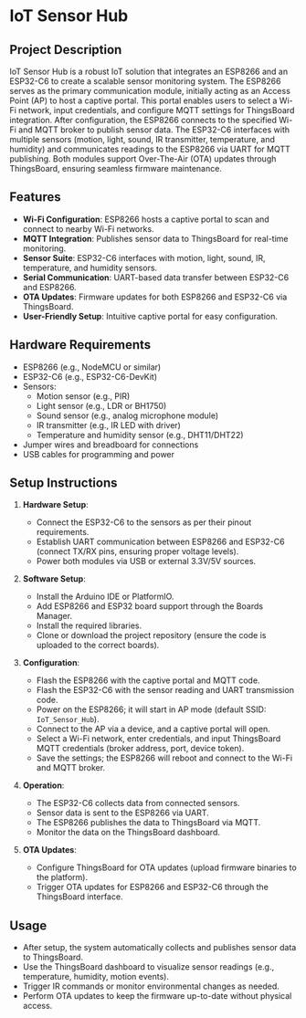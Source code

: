 # IoT Sensor Hub

## Project Description
IoT Sensor Hub is a robust IoT solution that integrates an ESP8266 and an ESP32-C6 to create a scalable sensor monitoring system. The ESP8266 serves as the primary communication module, initially acting as an Access Point (AP) to host a captive portal. This portal enables users to select a Wi-Fi network, input credentials, and configure MQTT settings for ThingsBoard integration. After configuration, the ESP8266 connects to the specified Wi-Fi and MQTT broker to publish sensor data. The ESP32-C6 interfaces with multiple sensors (motion, light, sound, IR transmitter, temperature, and humidity) and communicates readings to the ESP8266 via UART for MQTT publishing. Both modules support Over-The-Air (OTA) updates through ThingsBoard, ensuring seamless firmware maintenance.

## Features
- **Wi-Fi Configuration**: ESP8266 hosts a captive portal to scan and connect to nearby Wi-Fi networks.
- **MQTT Integration**: Publishes sensor data to ThingsBoard for real-time monitoring.
- **Sensor Suite**: ESP32-C6 interfaces with motion, light, sound, IR, temperature, and humidity sensors.
- **Serial Communication**: UART-based data transfer between ESP32-C6 and ESP8266.
- **OTA Updates**: Firmware updates for both ESP8266 and ESP32-C6 via ThingsBoard.
- **User-Friendly Setup**: Intuitive captive portal for easy configuration.

## Hardware Requirements
- ESP8266 (e.g., NodeMCU or similar)
- ESP32-C6 (e.g., ESP32-C6-DevKit)
- Sensors:
  - Motion sensor (e.g., PIR)
  - Light sensor (e.g., LDR or BH1750)
  - Sound sensor (e.g., analog microphone module)
  - IR transmitter (e.g., IR LED with driver)
  - Temperature and humidity sensor (e.g., DHT11/DHT22)
- Jumper wires and breadboard for connections
- USB cables for programming and power

## Setup Instructions
1. **Hardware Setup**:
   - Connect the ESP32-C6 to the sensors as per their pinout requirements.
   - Establish UART communication between ESP8266 and ESP32-C6 (connect TX/RX pins, ensuring proper voltage levels).
   - Power both modules via USB or external 3.3V/5V sources.

2. **Software Setup**:
   - Install the Arduino IDE or PlatformIO.
   - Add ESP8266 and ESP32 board support through the Boards Manager.
   - Install the required libraries.
   - Clone or download the project repository (ensure the code is uploaded to the correct boards).

3. **Configuration**:
   - Flash the ESP8266 with the captive portal and MQTT code.
   - Flash the ESP32-C6 with the sensor reading and UART transmission code.
   - Power on the ESP8266; it will start in AP mode (default SSID: `IoT_Sensor_Hub`).
   - Connect to the AP via a device, and a captive portal will open.
   - Select a Wi-Fi network, enter credentials, and input ThingsBoard MQTT credentials (broker address, port, device token).
   - Save the settings; the ESP8266 will reboot and connect to the Wi-Fi and MQTT broker.

4. **Operation**:
   - The ESP32-C6 collects data from connected sensors.
   - Sensor data is sent to the ESP8266 via UART.
   - The ESP8266 publishes the data to ThingsBoard via MQTT.
   - Monitor the data on the ThingsBoard dashboard.

5. **OTA Updates**:
   - Configure ThingsBoard for OTA updates (upload firmware binaries to the platform).
   - Trigger OTA updates for ESP8266 and ESP32-C6 through the ThingsBoard interface.

## Usage
- After setup, the system automatically collects and publishes sensor data to ThingsBoard.
- Use the ThingsBoard dashboard to visualize sensor readings (e.g., temperature, humidity, motion events).
- Trigger IR commands or monitor environmental changes as needed.
- Perform OTA updates to keep the firmware up-to-date without physical access.
